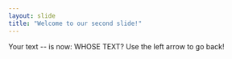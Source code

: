 ```yaml
---
layout: slide
title: "Welcome to our second slide!"
---
```

Your text -- is now: WHOSE TEXT?
Use the left arrow to go back!
